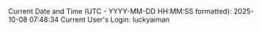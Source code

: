 Current Date and Time (UTC - YYYY-MM-DD HH:MM:SS formatted): 2025-10-08 07:48:34
Current User's Login: luckyaiman
